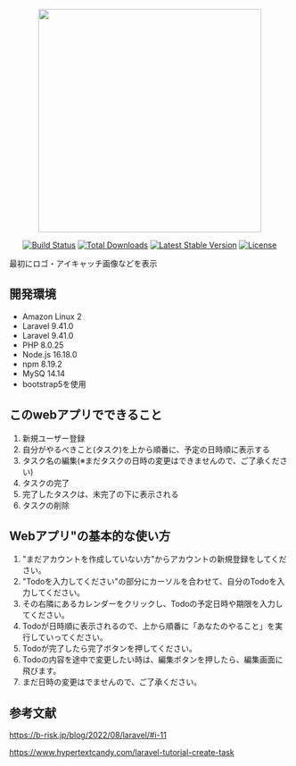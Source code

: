 <p align="center"><a href="https://laravel.com" target="_blank"><img src="https://raw.githubusercontent.com/laravel/art/master/logo-lockup/5%20SVG/2%20CMYK/1%20Full%20Color/laravel-logolockup-cmyk-red.svg" width="400"></a></p>

<p align="center">
<a href="https://travis-ci.org/laravel/framework"><img src="https://travis-ci.org/laravel/framework.svg" alt="Build Status"></a>
<a href="https://packagist.org/packages/laravel/framework"><img src="https://img.shields.io/packagist/dt/laravel/framework" alt="Total Downloads"></a>
<a href="https://packagist.org/packages/laravel/framework"><img src="https://img.shields.io/packagist/v/laravel/framework" alt="Latest Stable Version"></a>
<a href="https://packagist.org/packages/laravel/framework"><img src="https://img.shields.io/packagist/l/laravel/framework" alt="License"></a>
</p>

最初にロゴ・アイキャッチ画像などを表示


<!--## デモ-->

<!--![デモ](https://image-url.gif)-->


## 開発環境　

* Amazon Linux 2
* Laravel 9.41.0
* Laravel 9.41.0
* PHP 8.0.25
* Node.js 16.18.0
* npm 8.19.2
* MySQ 14.14
* bootstrap5を使用


## このwebアプリでできること

1. 新規ユーザー登録
2. 自分がやるべきこと(タスク)を上から順番に、予定の日時順に表示する
3. タスク名の編集(※まだタスクの日時の変更はできませんので、ご了承ください)
4. タスクの完了
5. 完了したタスクは、未完了の下に表示される
5. タスクの削除


## Webアプリ"の基本的な使い方

1. "まだアカウントを作成していない方"からアカウントの新規登録をしてください。
2. "Todoを入力してください"の部分にカーソルを合わせて、自分のTodoを入力してください。
3. その右隣にあるカレンダーをクリックし、Todoの予定日時や期限を入力してください。
4. Todoが日時順に表示されるので、上から順番に「あなたのやること」を実行していってください。
4. Todoが完了したら完了ボタンを押してください。
5. Todoの内容を途中で変更したい時は、編集ボタンを押したら、編集画面に飛びます。
6. まだ日時の変更はでませんので、ご了承ください。


## 参考文献

https://b-risk.jp/blog/2022/08/laravel/#i-11

https://www.hypertextcandy.com/laravel-tutorial-create-task

